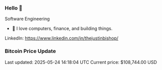 ### Hello 🤙  

Software Engineering

- 🔭 I love computers, finance, and building things.
  
LinkedIn: https://www.linkedin.com/in/thejustinbishop/  













































































































































































































































































































































































































### Bitcoin Price Update
Last updated: 2025-05-24 14:18:04 UTC
Current price: $108,744.00 USD
